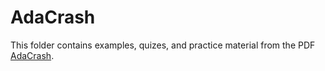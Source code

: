 # AdaCrash

This folder contains examples, quizes, and practice material from the PDF [AdaCrash](http://www.pchapin.org/VTC/TutorialAda/AdaCrash.pdf).
